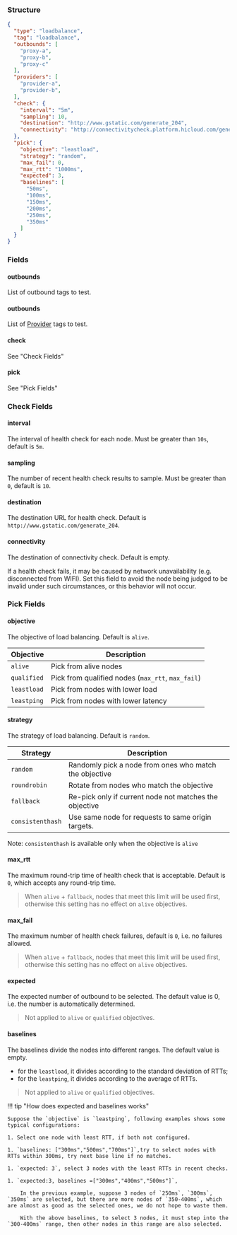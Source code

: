 ### Structure

```json
{
  "type": "loadbalance",
  "tag": "loadbalance",
  "outbounds": [
    "proxy-a",
    "proxy-b",
    "proxy-c"
  ],
  "providers": [
    "provider-a",
    "provider-b",
  ],
  "check": {
    "interval": "5m",
    "sampling": 10,
    "destination": "http://www.gstatic.com/generate_204",
    "connectivity": "http://connectivitycheck.platform.hicloud.com/generate_204"
  },
  "pick": {
    "objective": "leastload",
    "strategy": "random",
    "max_fail": 0,
    "max_rtt": "1000ms",
    "expected": 3,
    "baselines": [
      "50ms",
      "100ms",
      "150ms",
      "200ms",
      "250ms",
      "350ms"
    ]
  }
}
```

### Fields

#### outbounds

List of outbound tags to test.

#### outbounds

List of [Provider](/configuration/provider) tags to test.

#### check

See "Check Fields"

#### pick

See "Pick Fields"

### Check Fields

#### interval

The interval of health check for each node. Must be greater than `10s`, default is `5m`.

#### sampling

The number of recent health check results to sample. Must be greater than `0`, default is `10`.

#### destination

The destination URL for health check. Default is `http://www.gstatic.com/generate_204`.

#### connectivity

The destination of connectivity check. Default is empty. 

If a health check fails, it may be caused by network unavailability (e.g. disconnected from WIFI). Set this field to avoid the node being judged to be invalid under such circumstances, or this behavior will not occur.

### Pick Fields

#### objective

The objective of load balancing. Default is `alive`.

| Objective   | Description                                       |
| ----------- | ------------------------------------------------- |
| `alive`     | Pick from alive nodes                             |
| `qualified` | Pick from qualified nodes (`max_rtt`, `max_fail`) |
| `leastload` | Pick from nodes with lower load                   |
| `leastping` | Pick from nodes with lower latency                |

#### strategy

The strategy of load balancing. Default is `random`.

| Strategy         | Description                                            |
| ---------------- | ------------------------------------------------------ |
| `random`         | Randomly pick a node from ones who match the objective |
| `roundrobin`     | Rotate from nodes who match the objective              |
| `fallback`       | Re-pick only if current node not matches the objective |
| `consistenthash` | Use same node for requests to same origin targets.     |

Note: `consistenthash` is available only when the objective is `alive`

#### max_rtt

The maximum round-trip time of health check that is acceptable. Default is `0`, which accepts any round-trip time.

> When `alive` + `fallback`, nodes that meet this limit will be used first, otherwise this setting has no effect on `alive` objectives.

#### max_fail

The maximum number of health check failures, default is `0`, i.e. no failures allowed.

> When `alive` + `fallback`, nodes that meet this limit will be used first, otherwise this setting has no effect on `alive` objectives.

#### expected

The expected number of outbound to be selected. The default value is 0, i.e. the number is automatically determined.

> Not applied to `alive` or `qualified` objectives.

#### baselines

The baselines divide the nodes into different ranges. The default value is empty.

- for the `leastload`, it divides according to the standard deviation of RTTs;
-  for the `leastping`, it divides according to the average of RTTs.

> Not applied to `alive` or `qualified` objectives.

!!! tip  "How does expected and baselines works"

    Suppose the `objective` is `leastping`, following examples shows some typical configurations:

    1. Select one node with least RTT, if both not configured.

    1. `baselines: ["300ms","500ms","700ms"]`,try to select nodes with RTTs within 300ms, try next base line if no matches.

    1. `expected: 3`, select 3 nodes with the least RTTs in recent checks.

    1. `expected:3, baselines =["300ms","400ms","500ms"]`,
    
        In the previous example, suppose 3 nodes of `250ms`, `300ms`, `350ms` are selected, but there are more nodes of `350-400ms`, which are almost as good as the selected ones, we do not hope to waste them.
    
        With the above baselines, to select 3 nodes, it must step into the `300-400ms` range, then other nodes in this range are also selected.
